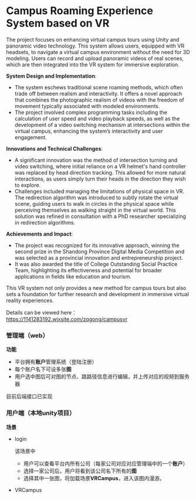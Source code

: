 # Campus Roaming Experience System based on VR
The project focuses on enhancing virtual campus tours using Unity and panoramic video technology. This system allows users, equipped with VR headsets, to navigate a virtual campus environment without the need for 3D modeling. Users can record and upload panoramic videos of real scenes, which are then integrated into the VR system for immersive exploration.

**System Design and Implementation**:
- The system eschews traditional scene roaming methods, which often trade off between realism and interactivity. It offers a novel approach that combines the photographic realism of videos with the freedom of movement typically associated with modeled environments.
- The project involved complex programming tasks including the calculation of user speed and video playback speeds, as well as the development of a video switching mechanism at intersections within the virtual campus, enhancing the system’s interactivity and user engagement.

**Innovations and Technical Challenges**:
- A significant innovation was the method of intersection turning and video switching, where initial reliance on a VR helmet's hand controller was replaced by head direction tracking. This allowed for more natural interactions, as users simply turn their heads in the direction they wish to explore.
- Challenges included managing the limitations of physical space in VR. The redirection algorithm was introduced to subtly rotate the virtual scene, guiding users to walk in circles in the physical space while perceiving themselves as walking straight in the virtual world. This solution was refined in consultation with a PhD researcher specializing in redirection algorithms.

**Achievements and Impact**:
- The project was recognized for its innovative approach, winning the second prize in the Shandong Province Digital Media Competition and was selected as a provincial innovation and entrepreneurship project.
- It was also awarded the title of College Outstanding Social Practice Team, highlighting its effectiveness and potential for broader applications in fields like education and tourism.

This VR system not only provides a new method for campus tours but also sets a foundation for further research and development in immersive virtual reality experiences.

Details can be viewed here： https://1141283192.wixsite.com/zqgong/campusvr


### 管理端（web）

**功能**

* 平台拥有**账户**管理系统（登陆注册）
* 每个账户名下可设多张**图**
* 用户选中图后可对图的节点、路路径信息进行编辑，并上传对应的视频到服务器

目前后端接口已实现



### 用户端（本地unity项目）

**场景**

* login

  该场景中

  * 用户可以查看平台内所有公司（每家公司对应对应管理端中的一个**账户**）
  * 选择一家公司后，用户将看到该公司名下所有的**图**
  * 选择其中一张图，将加载场景**VRCampus**，进入该图内漫游。

* VRCampus



### 









